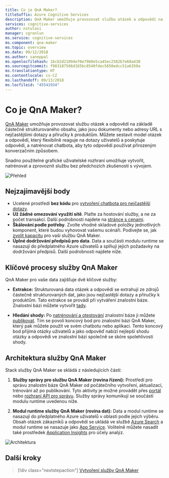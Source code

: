 ```yaml
---
title: Co je QnA Maker?
titleSuffix: Azure Cognitive Services
description: QnA Maker umožňuje provozovat službu otázek a odpovědí na základě částečně strukturovaného obsahu, jako jsou dokumenty nebo adresy URL s nejčastějšími dotazy a příručky k produktům.
services: cognitive-services
author: nstulasi
manager: cgronlun
ms.service: cognitive-services
ms.component: qna-maker
ms.topic: overview
ms.date: 09/12/2018
ms.author: saneppal
ms.openlocfilehash: 16cb2d21094e70e7968e5ca45ec2582b7e60a430
ms.sourcegitcommit: f983187566d165bc8540fdec5650edcc51a6350a
ms.translationtype: HT
ms.contentlocale: cs-CZ
ms.lasthandoff: 09/13/2018
ms.locfileid: "45541934"
---
```

# <a name="what-is-qna-maker"></a>Co je QnA Maker?

[QnA Maker](https://qnamaker.ai) umožňuje provozovat službu otázek a odpovědí na základě částečně strukturovaného obsahu, jako jsou dokumenty nebo adresy URL s nejčastějšími dotazy a příručky k produktům. Můžete sestavit model otázek a odpovědí, který flexibilně reaguje na dotazy uživatelů a poskytuje odpovědi, a natrénovat chatbota, aby tyto odpovědi používat přirozeným konverzačním způsobem.

Snadno použitelné grafické uživatelské rozhraní umožňuje vytvořit, natrénovat a zprovoznit službu bez předchozích zkušeností s vývojem.

![Přehled](../media/qnamaker-overview-learnabout/overview.png)

## <a name="highlights"></a>Nejzajímavější body

- Ucelené prostředí **bez kódu** pro [vytvoření chatbota pro nejčastější dotazy](https://aka.ms/qnamaker-docs-create-faqbot).
- **Už žádné omezování využití sítě**. Plaťte za hostování služby, a ne za počet transakcí. Další podrobnosti najdete na [stránce s cenami](https://aka.ms/qnamaker-docs-pricing).
- **Škálování podle potřeby**. Zvolte vhodné skladové položky jednotlivých komponent, které budou vyhovovat vašemu scénáři. Podívejte se, jak [zvolit kapacitu](https://aka.ms/qnamaker-docs-capacity) pro vaši službu QnA Maker.
- **Úplné dodržování předpisů pro data**. Data a součásti modulu runtime se nasazují do předplatného Azure uživatelů a splňují jejich požadavky na dodržování předpisů. Další podrobnosti najdete níže.

## <a name="key-qna-maker-processes"></a>Klíčové procesy služby QnA Maker

QnA Maker pro vaše data zajišťuje dvě klíčové služby:

* **Extrakce:** Strukturovaná data otázek a odpovědí se extrahují ze zdrojů částečně strukturovaných dat, jako jsou nejčastější dotazy a příručky k produktům. Tato extrakce se provádí při vytváření znalostní báze. Znalostní bázi můžete vytvořit [tady](https://aka.ms/qnamaker-docs-createkb).

* **Hledání shody:** Po [natrénování a otestování](https://aka.ms/qnamaker-docs-trainkb) znalostní báze ji můžete [publikovat](https://aka.ms/qnamaker-docs-publishkb). Tím se povolí koncový bod pro znalostní bázi QnA Maker, který pak můžete použít ve svém chatbotu nebo aplikaci. Tento koncový bod přijímá otázky uživatelů a jako odpověď nabízí nejlepší shodu otázky a odpovědi ve znalostní bázi společně se skóre spolehlivosti shody.

## <a name="qna-maker-architecture"></a>Architektura služby QnA Maker

Stack služby QnA Maker se skládá z následujících částí:

1. **Služby správy pro službu QnA Maker (rovina řízení):** Prostředí pro správu znalostní báze QnA Maker od počátečního vytvoření, aktualizací, trénování až po publikování. Tyto aktivity je možné provádět přes [portál](https://qnamaker.ai) nebo [rozhraní API pro správu](https://aka.ms/qnamaker-v4-apis). Služby správy komunikují se součástí modulu runtime uvedenou níže.

2. **Modul runtime služby QnA Maker (rovina dat):** Data a modul runtime se nasazují do předplatného Azure uživatelů v oblasti podle jejich výběru. Obsah otázek zákazníků a odpovědí se ukládá ve službě [Azure Search](https://azure.microsoft.com/services/search/) a modul runtime se nasazuje jako [App Service](https://azure.microsoft.com/services/app-service/). Volitelně můžete nasadit také prostředek [Application Insights](https://azure.microsoft.com/services/application-insights/) pro účely analýz.

![Architektura](../media/qnamaker-overview-learnabout/architecture.png)

## <a name="next-steps"></a>Další kroky

> [!div class="nextstepaction"]
> [Vytvoření služby QnA Maker](../how-to/set-up-qnamaker-service-azure.md)
